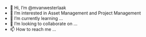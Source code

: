 - 👋 Hi, I’m @mvanwesterlaak
- 👀 I’m interested in Asset Management and Project Management
- 🌱 I’m currently learning ...
- 💞️ I’m looking to collaborate on ...
- 📫 How to reach me ...

<!---
mvanwesterlaak/mvanwesterlaak is a ✨ special ✨ repository because its `README.md` (this file) appears on your GitHub profile.
You can click the Preview link to take a look at your changes.
--->
